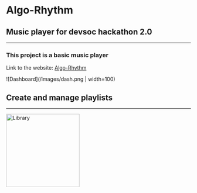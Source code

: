 # Algo-Rhythm
## Music player for devsoc hackathon 2.0
---

### This project is a basic music player
Link to the website: [Algo-Rhythm](algo-rhythm.herokuapp.com)

![Dashboard](/images/dash.png | width=100)

## Create and manage playlists
---

<img src="/images/lib.jpg" alt="Library" width="200"/>
